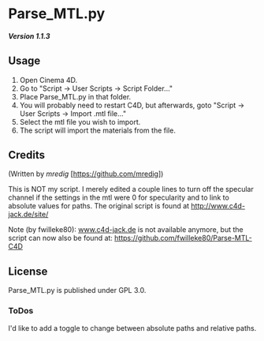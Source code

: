 # Parse_MTL.py
##### Version 1.1.3


## Usage
1. Open Cinema 4D. 
2. Go to "Script -> User Scripts -> Script Folder..."
3. Place Parse_MTL.py in that folder. 
4. You will probably need to restart C4D, but afterwards, goto "Script -> User Scripts -> Import .mtl file..."
5. Select the mtl file you wish to import.
6. The script will import the materials from the file.


## Credits
(Written by _mredig_ [https://github.com/mredig])

This is NOT my script. I merely edited a couple lines to turn off the specular channel if the settings in the mtl were 0 for specularity and to link to absolute values for paths. The original script is found at http://www.c4d-jack.de/site/

Note (by fwilleke80):
www.c4d-jack.de is not available anymore, but the script can now also be found at: https://github.com/fwilleke80/Parse-MTL-C4D


## License
Parse_MTL.py is published under GPL 3.0.


### ToDos

I'd like to add a toggle to change between absolute paths and relative paths.
